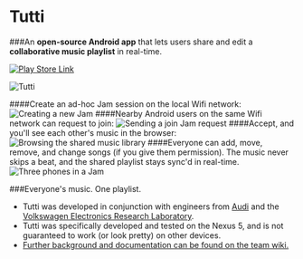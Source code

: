Tutti
=====

###An **open-source Android app** that lets users share and edit a **collaborative music playlist** in real-time. 

<a href="https://play.google.com/store/apps/details?id=com.stanford.tutti">![Play Store Link](http://i102.photobucket.com/albums/m93/hwray/button-get-it-on-google-play1_zps64957db3.png)</a>

![Tutti](http://i102.photobucket.com/albums/m93/hwray/Pic5_zps14ad7a2b.png)

####Create an ad-hoc Jam session on the local Wifi network: 
![Creating a new Jam](http://i102.photobucket.com/albums/m93/hwray/Pic1_zps7007828c.png)
####Nearby Android users on the same Wifi network can request to join: 
![Sending a join Jam request](http://i102.photobucket.com/albums/m93/hwray/Pic2_zps62c68c4f.png)
####Accept, and you'll see each other's music in the browser: 
![Browsing the shared music library](http://i102.photobucket.com/albums/m93/hwray/Pic3_zps21d10fb4.png)
####Everyone can add, move, remove, and change songs (if you give them permission). The music never skips a beat, and the shared playlist stays sync'd in real-time. 
![Three phones in a Jam](http://i102.photobucket.com/albums/m93/hwray/Pic6_zpsbbf06b94.png)

###Everyone's music. One playlist.


* Tutti was developed in conjunction with engineers from [Audi](http://www.audiusa.com/) and the [Volkswagen Electronics Research Laboratory](http://www.vwerl.com/). 
* Tutti was specifically developed and tested on the Nexus 5, and is not guaranteed to work (or look pretty) on other devices.
* [Further background and documentation can be found on the team wiki.](https://github.com/JayThomason/Tutti/wiki)
